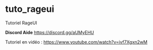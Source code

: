 # tuto_rageui
Tutoriel RageUI


****Discord Aide****
https://discord.gg/aUMyEHU

Tutoriel en vidéo : https://www.youtube.com/watch?v=ivf7Xgxn2wM
